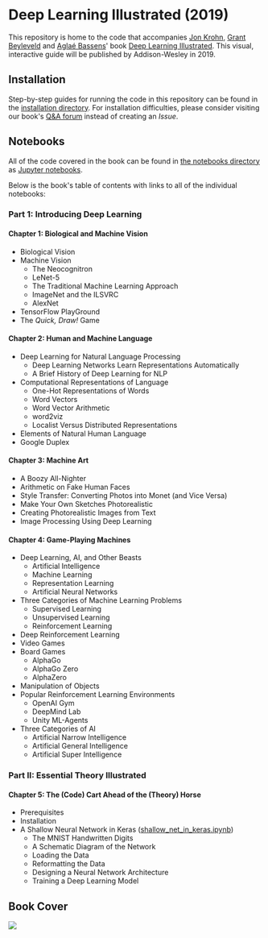 # Deep Learning Illustrated (2019)

This repository is home to the code that accompanies [Jon Krohn](https://www.jonkrohn.com/), [Grant Beyleveld](http://grantbeyleveld.com/about/) and [Aglaé Bassens](https://www.aglaebassens.com/)' book [Deep Learning Illustrated](https://www.deeplearningillustrated.com/). This visual, interactive guide will be published by Addison-Wesley in 2019. 

## Installation

Step-by-step guides for running the code in this repository can be found in the [installation directory](https://github.com/the-deep-learners/deep-learning-illustrated/tree/master/installation). For installation difficulties, please consider visiting our book's [Q&A forum](https://groups.google.com/forum/#!forum/deep-learning-illustrated) instead of creating an _Issue_.

## Notebooks

All of the code covered in the book can be found in [the notebooks directory](https://github.com/the-deep-learners/deep-learning-illustrated/tree/master/notebooks) as [Jupyter notebooks](http://jupyter.org/). 

Below is the book's table of contents with links to all of the individual notebooks: 

### Part 1: Introducing Deep Learning

#### Chapter 1: Biological and Machine Vision

* Biological Vision
* Machine Vision
	* The Neocognitron
	* LeNet-5
	* The Traditional Machine Learning Approach
	* ImageNet and the ILSVRC
	* AlexNet
* TensorFlow PlayGround
* The _Quick, Draw!_ Game

#### Chapter 2: Human and Machine Language

* Deep Learning for Natural Language Processing
	* Deep Learning Networks Learn Representations Automatically
	* A Brief History of Deep Learning for NLP
* Computational Representations of Language
	* One-Hot Representations of Words
	* Word Vectors
	* Word Vector Arithmetic
	* word2viz
	* Localist Versus Distributed Representations
* Elements of Natural Human Language
* Google Duplex

#### Chapter 3: Machine Art

* A Boozy All-Nighter
* Arithmetic on Fake Human Faces
* Style Transfer: Converting Photos into Monet (and Vice Versa)
* Make Your Own Sketches Photorealistic
* Creating Photorealistic Images from Text
* Image Processing Using Deep Learning

#### Chapter 4: Game-Playing Machines

* Deep Learning, AI, and Other Beasts
	* Artificial Intelligence
	* Machine Learning
	* Representation Learning
	* Artificial Neural Networks
* Three Categories of Machine Learning Problems
	* Supervised Learning
	* Unsupervised Learning
	* Reinforcement Learning
* Deep Reinforcement Learning
* Video Games
* Board Games
	* AlphaGo
	* AlphaGo Zero
	* AlphaZero
* Manipulation of Objects
* Popular Reinforcement Learning Environments
	* OpenAI Gym
	* DeepMind Lab
	* Unity ML-Agents
* Three Categories of AI
	* Artificial Narrow Intelligence
	* Artificial General Intelligence
	* Artificial Super Intelligence

### Part II: Essential Theory Illustrated

#### Chapter 5: The (Code) Cart Ahead of the (Theory) Horse

* Prerequisites
* Installation
* A Shallow Neural Network in Keras ([shallow_net_in_keras.ipynb](https://github.com/the-deep-learners/deep-learning-illustrated/blob/master/notebooks/shallow_net_in_keras.ipynb))
	* The MNIST Handwritten Digits
	* A Schematic Diagram of the Network
	* Loading the Data
	* Reformatting the Data
	* Designing a Neural Network Architecture
	* Training a Deep Learning Model


## Book Cover

![](https://github.com/the-deep-learners/deep-learning-illustrated/blob/master/img/cover.jpeg)

